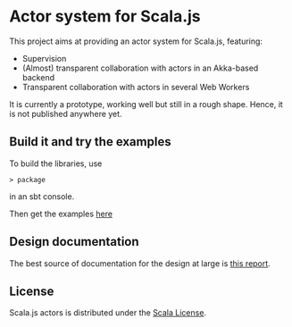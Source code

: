 # Actor system for Scala.js

This project aims at providing an actor system for Scala.js, featuring:

*   Supervision
*   (Almost) transparent collaboration with actors in an Akka-based backend
*   Transparent collaboration with actors in several Web Workers

It is currently a prototype, working well but still in a rough shape. Hence,
it is not published anywhere yet.

## Build it and try the examples

To build the libraries, use

    > package

in an sbt console.

Then get the examples [here](https://github.com/yawnt/scala-js-actors-examples)

## Design documentation

The best source of documentation for the design at large is
[this report](http://lampwww.epfl.ch/~doeraene/scalajs-actors-design.pdf).

## License

Scala.js actors is distributed under the
[Scala License](http://www.scala-lang.org/license.html).
